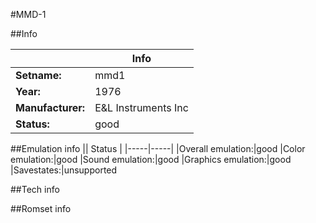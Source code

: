 #MMD-1

##Info

||Info|
|-----|-----|
|**Setname:**|mmd1
|**Year:**|1976
|**Manufacturer:**|E&L Instruments Inc
|**Status:**|good

##Emulation info
|| Status |
|-----|-----|
|Overall emulation:|good
|Color emulation:|good
|Sound emulation:|good
|Graphics emulation:|good
|Savestates:|unsupported

##Tech info

##Romset info

<!--- START OF EDITED COMMENT DO NOT TOUCH TEXT ABOVE-->
